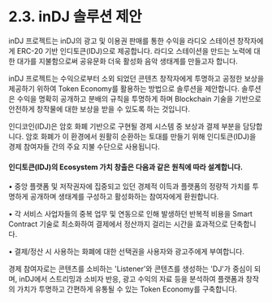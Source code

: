 # 2.3. inDJ 솔루션 제안

inDJ 프로젝트는 inDJ의 광고 및 이용권 판매를 통한 수익을 라디오 스테이션 창작자에게 ERC-20 기반 인디토큰(IDJ)으로 제공합니다. 라디오 스테이션을 만드는 노력에 대한 대가를 지불함으로써 공유문화 더욱 활성화 음악 생태계를 만들고자 합니다.

inDJ 프로젝트는 수익으로부터 소외 되었던 콘텐츠 창작자에게 투명하고 공정한 보상을 제공하기 위하여 Token  Economy를 활용하는 방법으로 솔루션을 제안합니다. 솔루션은 수익을 명확히 공개하고 분배의 규칙을 투명하게 하며 Blockchain 기술을 기반으로 안전하게 창작물에 대한 보상을 받을 수 있도록 하는 것입니다.&#x20;

인디코인(IDJ)은 암호 화폐 기반으로 구현될 경제 시스템 중 보상과 결제 부분을 담당합니다. 암호 화폐가 이 환경에서 원활히 순환하는 토대를 만들기 위해 인디토큰(IDJ)을 경제 참여자들 간의 주요 지불 수단으로 사용됩니다.&#x20;

#### 인디토큰(IDJ)의 Ecosystem 가치 창출은 다음과 같은 원칙에 따라 설계합니다.

• 중앙 플랫폼 및 저작권자에 집중되고 있던 경제적 이득과 플랫폼의 정량적 가치를 투명하게 공개하며 생태계를 구성하고 활성화하는 참여자에게 환원합니다.

• 각 서비스 사업자들의 중복 업무 및 연동으로 인해 발생하던 반복적 비용을 Smart Contract 기술로 최소화하여 결제에서 정산까지 걸리는 시간을 효과적으로 단축합니다.&#x20;

• 결제/정산 시 사용하는 화폐에 대한 선택권을 사용자와 광고주에게 부여합니다.

경제 참여자로는 콘텐츠를 소비하는 'Listener'와 콘텐츠를 생성하는 'DJ'가 중심이 되며, inDJ에서 스트리밍과 소비자 반응, 광고 수익의 자료 등을 분석하여 플랫폼과 창작의 가치가 투명하고 간편하게 유통될 수 있는  Token Economy를 구축합니다.
